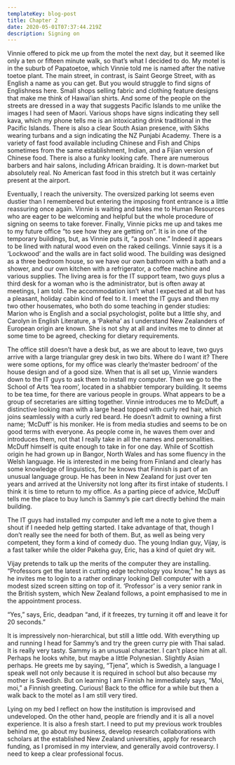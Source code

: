 ```yaml
---
templateKey: blog-post
title: Chapter 2
date: 2020-05-01T07:37:44.219Z
description: Signing on
---
```

Vinnie offered to pick me up from the motel the next day, but it seemed like only a ten or fifteen minute walk, so that’s what I decided to do. My motel is in the suburb of Papatoetoe, which Vinnie told me is named after the native toetoe plant. The main street, in contrast, is Saint George Street, with as English a name as you can get. But you would struggle to find signs of Englishness here. Small shops selling fabric and clothing feature designs that make me think of Hawai’ian shirts. And some of the people on the streets are dressed in a way that suggests Pacific Islands to me unlike the images I had seen of Maori. Various shops have signs indicating they sell kava, which my phone tells me is an intoxicating drink traditional in the Pacific Islands. There is also a clear South Asian presence, with Sikhs wearing turbans and a sign indicating the NZ Punjabi Academy. There is a variety of fast food available including Chinese and Fish and Chips sometimes from the same establishment, Indian, and a Fijian version of Chinese food. There is also a funky looking cafe. There are numerous barbers and hair salons, including African braiding. It is down-market but absolutely real. No American fast food in this stretch but it was certainly present at the airport.

Eventually, I reach the university. The oversized parking lot seems even dustier than I remembered but entering the imposing front entrance is a little reassuring once again. Vinnie is waiting and takes me to Human Resources who are eager to be welcoming and helpful but the whole procedure of signing on seems to take forever. Finally, Vinnie picks me up and takes me to my future office “to see how they are getting on”. It is in one of the temporary buildings, but, as Vinnie puts it, “a posh one.” Indeed it appears to be lined with natural wood even on the raked ceilings. Vinnie says it is a ‘Lockwood’ and the walls are in fact solid wood. The building was designed as a three bedroom house, so we have our own bathroom with a bath and a shower, and our own kitchen with a refrigerator, a coffee machine and various supplies. The living area is for the IT support team, two guys plus a third desk for a woman who is the administrator, but is often away at meetings, I am told. The accommodation isn’t what I expected at all but has a pleasant, holiday cabin kind of feel to it. I meet the IT guys and then my two other housemates, who both do some teaching in gender studies: Marion who is English and a social psychologist, polite but a little shy, and Carolyn in English Literature, a ‘Pakeha’ as I understand New Zealanders of European origin are known. She is not shy at all and invites me to dinner at some time to be agreed, checking for dietary requirements.



The office still doesn’t have a desk but, as we are about to leave, two guys arrive with a large triangular grey desk in two bits. Where do I want it? There were some options, for my office was clearly the‘master bedroom’ of the house design and of a good size. When that is all set up, Vinnie wanders down to the IT guys to ask them to install my computer. Then we go to the School of Arts ‘tea room’, located in a shabbier temporary building. It seems to be tea time, for there are various people in groups. What appears to be a group of secretaries are sitting together. Vinnie introduces me to McDuff, a distinctive looking man with a large head topped with curly red hair, which joins seamlessly with a curly red beard. He doesn’t admit to owning a first name; ‘McDuff’ is his moniker. He is from media studies and seems to be on good terms with everyone. As people come in, he waves them over and introduces them, not that I really take in all the names and personalities. McDuff himself is quite enough to take in for one day. While of Scottish origin he had grown up in Bangor, North Wales and has some fluency in the Welsh language. He is interested in me being from Finland and clearly has some knowledge of linguistics, for he knows that Finnish is part of an unusual language group. He has been in New Zealand for just over ten years and arrived at the University not long after its first intake of students. I think it is time to return to my office. As a parting piece of advice, McDuff tells me the place to buy lunch is Sammy’s pie cart directly behind the main building.



The IT guys had installed my computer and left me a note to give them a shout if I needed help getting started. I take advantage of that, though I don’t really see the need for both of them. But, as well as being very competent, they form a kind of comedy duo. The young Indian guy, Vijay, is a fast talker while the older Pakeha guy, Eric, has a kind of quiet dry wit.



Vijay pretends to talk up the merits of the computer they are installing. “Professors get the latest in cutting edge technology you know,” he says as he invites me to login to a rather ordinary looking Dell computer with a modest sized screen sitting on top of it. ‘Professor’ is a very senior rank in the British system, which New Zealand follows, a point emphasised to me in the appointment process.



“Yes,” says, Eric, deadpan “and, if it freezes, try turning it off and leave it for 20 seconds.”



It is impressively non-hierarchical, but still a little odd. With everything up and running I head for Sammy’s and try the green curry pie with Thai salad. It is really very tasty. Sammy is an unusual character. I can’t place him at all. Perhaps he looks white, but maybe a little Polynesian. Slightly Asian perhaps. He greets me by saying, “Tjena”, which is Swedish, a language I speak well not only because it is required in school but also because my mother is Swedish. But on learning I am Finnish he immediately says, “Moi, moi,” a Finnish greeting. Curious! Back to the office for a while but then a walk back to the motel as I am still very tired.



Lying on my bed I reflect on how the institution is improvised and undeveloped. On the other hand, people are friendly and it is all a novel experience. It is also a fresh start. I need to put my previous work troubles behind me, go about my business, develop research collaborations with scholars at the established New Zealand universities, apply for research funding, as I promised in my interview, and generally avoid controversy. I need to keep a clear professional focus.